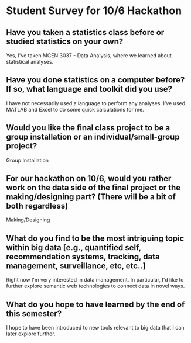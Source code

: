 # Student Survey for 10/6 Hackathon

## Have you taken a statistics class before or studied statistics on your own?
Yes, I've taken MCEN 3037 - Data Analysis, where we learned about statistical analyses.

## Have you done statistics on a computer before?  If so, what language and toolkit did you use?
I have not necessarily used a language to perform any analyses. I've used MATLAB and Excel to do some quick calculations for me.

## Would you like the final class project to be a group installation or an individual/small-group project?
Group Installation

## For our hackathon on 10/6, would you rather work on the data side of the final project or the making/designing part? (There will be a bit of both regardless)
Making/Designing

## What do you find to be the most intriguing topic within big data [e.g., quantified self, recommendation systems, tracking, data management, surveillance, etc, etc..]
Right now I'm very interested in data management. In particular, I'd like to further explore semantic web technologies to connect data in novel ways.

## What do you hope to have learned by the end of this semester?
I hope to have been introduced to new tools relevant to big data that I can later explore further.
